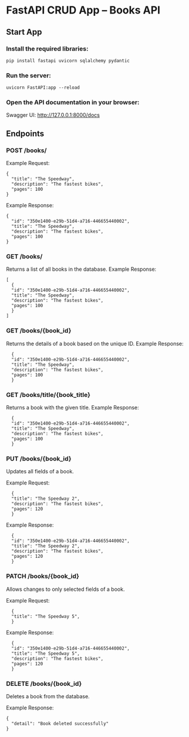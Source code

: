 # FastAPI CRUD App – Books API

## Start App

### Install the required libraries:
    pip install fastapi uvicorn sqlalchemy pydantic

### Run the server:
    uvicorn FastAPI:app --reload

### Open the API documentation in your browser:
Swagger UI: http://127.0.0.1:8000/docs

## Endpoints
### POST /books/

Example Request:
```
{
  "title": "The Speedway",
  "description": "The fastest bikes",
  "pages": 100
}
```
Example Response:
```
{
  "id": "350e1400-e29b-51d4-a716-446655440002",
  "title": "The Speedway",
  "description": "The fastest bikes",
  "pages": 100
}
```

### GET /books/
Returns a list of all books in the database.
Example Response:
```
[
  {
  "id": "350e1400-e29b-51d4-a716-446655440002",
  "title": "The Speedway",
  "description": "The fastest bikes",
  "pages": 100
  }
]
```

### GET /books/{book_id}
Returns the details of a book based on the unique ID.
Example Response:
```
  {
  "id": "350e1400-e29b-51d4-a716-446655440002",
  "title": "The Speedway",
  "description": "The fastest bikes",
  "pages": 100
  }
```

### GET /books/title/{book_title}
Returns a book with the given title.
Example Response:
```
  {
  "id": "350e1400-e29b-51d4-a716-446655440002",
  "title": "The Speedway",
  "description": "The fastest bikes",
  "pages": 100
  }
```

### PUT /books/{book_id}
Updates all fields of a book.

Example Request:
```
  {
  "title": "The Speedway 2",
  "description": "The fastest bikes",
  "pages": 120
  }
```
Example Response:
```
  {
  "id": "350e1400-e29b-51d4-a716-446655440002",
  "title": "The Speedway 2",
  "description": "The fastest bikes",
  "pages": 120
  }
```

### PATCH /books/{book_id}
Allows changes to only selected fields of a book.

Example Request:
```
  {
  "title": "The Speedway 5",
  }
```
Example Response:
```
  {
  "id": "350e1400-e29b-51d4-a716-446655440002",
  "title": "The Speedway 5",
  "description": "The fastest bikes",
  "pages": 120
  }
```

### DELETE /books/{book_id}
Deletes a book from the database.

 Example Response:
```
{
  "detail": "Book deleted successfully"
}
```
